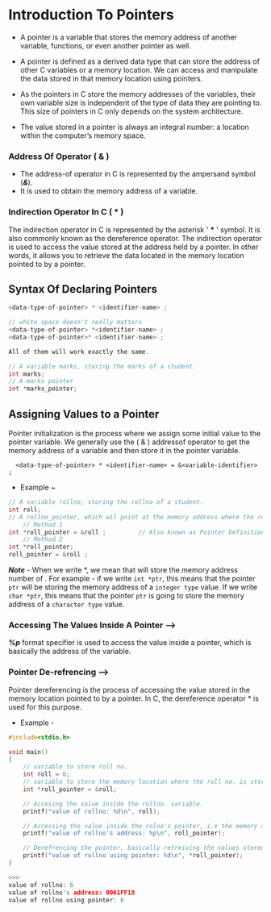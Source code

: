 # Introduction To Pointers

* A pointer is a variable that stores the memory address of another variable, functions, or even another pointer as well.

* A pointer is defined as a derived data type that can store the address of other C variables or a memory location. We can access and manipulate the data stored in that memory location using pointers.

* As the pointers in C store the memory addresses of the variables, their own variable size is independent of the type of data they are pointing to. This size of pointers in C only depends on the system architecture.

* The value stored in a pointer is always an integral number: a location within the computer’s memory space.

### Address Of Operator ( & )
* The address-of operator in C is represented by the ampersand symbol (*__&__*). 
* It is used to obtain the memory address of a variable. 

### Indirection Operator In C ( * )
The indirection operator in C is represented by the asterisk ' __*__ ' symbol. It is also commonly known as the dereference operator. The indirection operator is used to access the value stored at the address held by a pointer. In other words, it allows you to retrieve the data located in the memory location pointed to by a pointer.

## Syntax Of Declaring Pointers

```c
<data-type-of-pointer> * <identifier-name> ;

// white space doesn't really matters
<data-type-of-pointer> *<identifier-name> ;
<data-type-of-pointer>* <identifier-name> ;

All of them will work exactly the same.
```

```c
// A variable marks, storing the marks of a student.
int marks;
// A marks pointer
int *marks_pointer;
```

## Assigning Values to a Pointer
Pointer initialization is the process where we assign some initial value to the pointer variable. We generally use the ( & ) addressof operator to get the memory address of a variable and then store it in the pointer variable.

      <data-type-of-pointer> * <identifier-name> = &<variable-identifier> ;

* Example ~

```c
// A variable rollno, storing the rollno of a student.
int roll;
// A rollno_pointer, which wil point at the memory address where the rollno. is stored in the memory.
    // Method 1
int *roll_pointer = &roll ;         // Also known as Pointer Definition or Pointer in One Line
    // Method 2
int *roll_pointer;
roll_pointer = &roll ;
```

*__Note__* - When we write <type> *<ptr-name>, we mean that <ptr-name> will store the memory address number of <data-type>. For example - if we write `int *ptr`, this means that the pointer `ptr` will be storing the memory address of a `integer type` value. If we write `char *ptr`, this means that the pointer `ptr` is going to store the memory address of a `character type` value.

### Accessing The Values Inside A Pointer -->
*__%p__* format specifier is used to access the value inside a pointer, which is basically the address of the variable.

### Pointer De-refrencing -->
Pointer dereferencing is the process of accessing the value stored in the memory location pointed to by a pointer. In C, the dereference operator * is used for this purpose.

* Example -

```c
#include<stdio.h>

void main()
{
    // variable to store roll no.
    int roll = 6;
    // variable to store the memory location where the roll no. is stored.
    int *roll_pointer = &roll;

    // Accesing the value inside the rollno. variable.
    printf("value of rollno: %d\n", roll);

    // Accessing the value inside the rolno's pointer, i.e the memory address of rollno variable. 
    printf("value of rollno's address: %p\n", roll_pointer);

    // Derefrencing the pointer, basically retreiving the values stored in the memory address value that the pointer is storing.
    printf("value of rollno using pointer: %d\n", *roll_pointer);
}

>>>
value of rollno: 6
value of rollno's address: 0061FF18
value of rollno using pointer: 6
```